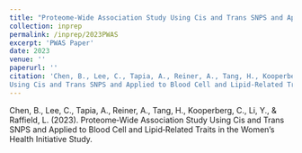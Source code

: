 ```yaml
---
title: "Proteome‑Wide Association Study Using Cis and Trans SNPS and Applied to Blood Cell and Lipid‑Related Traits in the Women’s Health Initiative Study"
collection: inprep
permalink: /inprep/2023PWAS
excerpt: 'PWAS Paper'
date: 2023
venue: ''
paperurl: ''
citation: 'Chen, B., Lee, C., Tapia, A., Reiner, A., Tang, H., Kooperberg, C., Li, Y., & Raffield, L. (2023). Proteome‑Wide Association Study
Using Cis and Trans SNPS and Applied to Blood Cell and Lipid‑Related Traits in the Women’s Health Initiative Study.'
---
```


Chen, B., Lee, C., Tapia, A., Reiner, A., Tang, H., Kooperberg, C., Li, Y., & Raffield, L. (2023). Proteome‑Wide Association Study
Using Cis and Trans SNPS and Applied to Blood Cell and Lipid‑Related Traits in the Women’s Health Initiative Study.